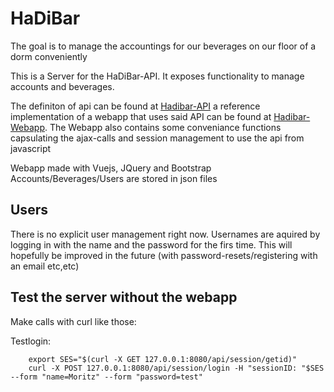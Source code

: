 # HaDiBar #
The goal is to manage the accountings for our beverages on our floor of a dorm conveniently

This is a Server for the HaDiBar-API. It exposes functionality to manage accounts and beverages.

The definiton of api can be found at [Hadibar-API](https://github.com/killingspark/Hadibar-api)
a reference implementation of a webapp that uses said API can be found at [Hadibar-Webapp](https://github.com/killingspark/Hadibar-Webapp).
The Webapp also contains some conveniance functions capsulating the ajax-calls and session management to use the api from javascript 

Webapp made with Vuejs, JQuery and Bootstrap
Accounts/Beverages/Users are stored in json files

## Users ##
There is no explicit user management right now. Usernames are aquired by logging in with the name and the password for the firs time.
This will hopefully be improved in the future (with password-resets/registering with an email etc,etc)

## Test the server without the webapp ##
Make calls with curl like those:

Testlogin: 
```
    export SES="$(curl -X GET 127.0.0.1:8080/api/session/getid)"
    curl -X POST 127.0.0.1:8080/api/session/login -H "sessionID: "$SES --form "name=Moritz" --form "password=test"
```
